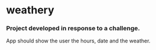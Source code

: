 # weathery

### Project developed in response to a challenge. </br> 
 App should show the user the hours, date and the weather.
